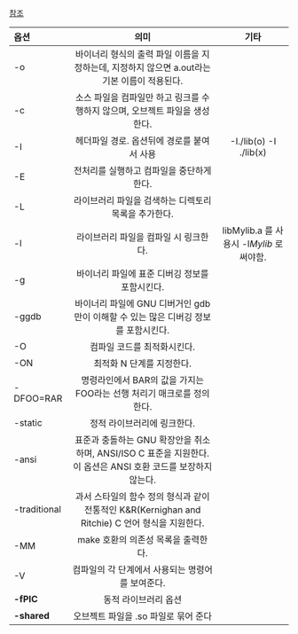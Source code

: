 [참조](https://eoriented.github.io/post/how-to-compile-using-gcc/)

| 옵션 | 의미 | 기타
|:-|:-:|:-:
| -o | 바이너리 형식의 출력 파일 이름을 지정하는데, 지정하지 않으면 a.out라는 기본 이름이 적용된다.
| -c | 소스 파일을 컴파일만 하고 링크를 수행하지 않으며, 오브젝트 파일을 생성한다.
| -I | 헤더파일 경로. 옵션뒤에 경로를 붙여서 사용 |-I./lib(o) -I ./lib(x)
| -E | 전처리를 실행하고 컴파일을 중단하게 한다.|
| -L | 라이브러리 파일을 검색하는 디렉토리 목록을 추가한다.
| -l | 라이브러리 파일을 컴파일 시 링크한다.	| libMylib.a 를 사용시 -l*Mylib* 로 써야함.
| -g | 바이너리 파일에 표준 디버깅 정보를 포함시킨다.
| -ggdb | 바이너리 파일에 GNU 디버거인 gdb만이 이해할 수 있는 많은 디버깅 정보를 포함시킨다.
| -O | 컴파일 코드를 최적화시킨다.
| -ON | 최적화 N 단계를 지정한다.
| -DFOO=RAR | 명령라인에서 BAR의 값을 가지는 FOO라는 선행 처리기 매크로를 정의한다.
| -static | 정적 라이브러리에 링크한다.
| -ansi | 표준과 충돌하는 GNU 확장안을 취소하며, ANSI/ISO C 표준을 지원한다. 이 옵션은 ANSI 호환 코드를 보장하지 않는다.
| -traditional | 과서 스타일의 함수 정의 형식과 같이 전통적인 K&R(Kernighan and Ritchie) C 언어 형식을 지원한다.
| -MM | make 호환의 의존성 목록을 출력한다.
| -V | 컴파일의 각 단계에서 사용되는 명령어를 보여준다.
| __-fPIC__ | 동적 라이브러리 옵션
| __-shared__ | 오브젝트 파일을 .so 파일로 묶어 준다
